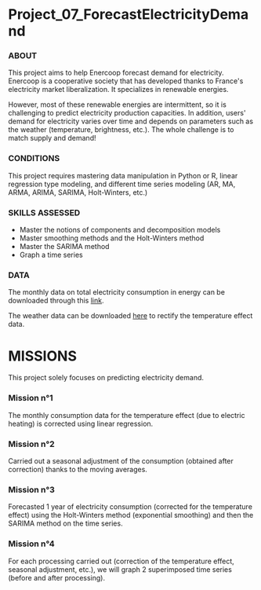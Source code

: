 # Project_07_ForecastElectricityDemand
### <b>ABOUT</b>
This project aims to help Enercoop forecast demand for electricity. Enercoop is a cooperative society that has developed thanks to France's electricity market liberalization. It specializes in renewable energies.

However, most of these renewable energies are intermittent, so it is challenging to predict electricity production capacities. In addition, users' demand for electricity varies over time and depends on parameters such as the weather (temperature, brightness, etc.). The whole challenge is to match supply and demand!

### <b>CONDITIONS</b>
This project requires mastering data manipulation in Python or R, linear regression type modeling, and different time series modeling (AR, MA, ARMA, ARIMA, SARIMA, Holt-Winters, etc.)

### <b>SKILLS ASSESSED</b>
- Master the notions of components and decomposition models
- Master smoothing methods and the Holt-Winters method
- Master the SARIMA method
- Graph a time series

### <b>DATA</b>
The monthly data on total electricity consumption in energy can be downloaded through this [link](https://www.rte-france.com/eco2mix/telecharger-les-indicateurs).

The weather data can be downloaded [here](https://cegibat.grdf.fr/simulateur/calcul-dju) to rectify the temperature effect data.

# <b>MISSIONS</b>
This project solely focuses on predicting electricity demand.

### Mission n°1
The monthly consumption data for the temperature effect (due to electric heating) is corrected using linear regression.

### Mission n°2
Carried out a seasonal adjustment of the consumption (obtained after correction) thanks to the moving averages.

### Mission n°3
Forecasted 1 year of electricity consumption (corrected for the temperature effect) using the Holt-Winters method (exponential smoothing) and then the SARIMA method on the time series.

### Mission n°4
For each processing carried out (correction of the temperature effect, seasonal adjustment, etc.), we will graph 2 superimposed time series (before and after processing).
